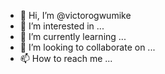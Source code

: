 - 👋 Hi, I’m @victorogwumike
- 👀 I’m interested in ...
- 🌱 I’m currently learning ...
- 💞️ I’m looking to collaborate on ...
- 📫 How to reach me ...

<!---
victorogwumike/victorogwumike is a ✨ special ✨ repository because its `README.md` (this file) appears on your GitHub profile.
You can click the Preview link to take a look at your changes.
--->
